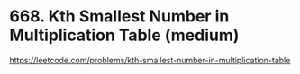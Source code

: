# 668. Kth Smallest Number in Multiplication Table (medium)

https://leetcode.com/problems/kth-smallest-number-in-multiplication-table
